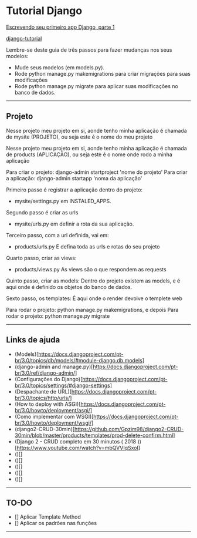 # Tutorial Django

[Escrevendo seu primeiro app Django, parte 1](https://docs.djangoproject.com/pt-br/3.0/intro/tutorial01/)

[django-tutorial](https://github.com/jruizvar/django-tutorial)

Lembre-se deste guia de três passos para fazer mudanças nos seus modelos:
- Mude seus modelos (em models.py).
- Rode python manage.py makemigrations para criar migrações para suas modificações
- Rode python manage.py migrate para aplicar suas modificações no banco de dados.

***

## Projeto

Nesse projeto meu projeto em si, aonde tenho minha aplicação é chamada de mysite (PROJETO), ou seja este é o nome do meu projeto

Nesse projeto meu projeto em si, aonde tenho minha aplicação é chamada de products (APLICAÇÃO), ou seja este é o nome onde rodo a minha aplicação

Para criar o projeto: django-admin startproject 'nome do projeto'
Para criar a aplicação: django-admin startapp 'noma da aplicação'

Primeiro passo é registrar a aplicação dentro do projeto:
 - mysite/settings.py em INSTALED_APPS.

Segundo passo é criar as urls
 - mysite/urls.py em definir a rota da sua aplicação.

Terceiro passo, com a url definida, vai em:
- products/urls.py
E defina toda as urls e rotas do seu projeto

Quarto passo, criar as views:
- products/views.py
As views são o que respondem as requests

Quinto passo, criar as models:
Dentro do projeto existem as models, e é aqui onde é definido os objetos do banco de dados.

Sexto passo, os templates:
É aqui onde o render devolve o templete web

Para rodar o projeto: python manage.py makemigrations, e depois
Para rodar o projeto: python manage.py migrate



***

## Links de ajuda

- (Models)[https://docs.djangoproject.com/pt-br/3.0/topics/db/models/#module-django.db.models]
- (django-admin and manage.py)[https://docs.djangoproject.com/pt-br/3.0/ref/django-admin/]
- (Configurações do Django)[https://docs.djangoproject.com/pt-br/3.0/topics/settings/#django-settings]
- (Despachante de URL)[https://docs.djangoproject.com/pt-br/3.0/topics/http/urls/]
- (How to deploy with ASGI)[https://docs.djangoproject.com/pt-br/3.0/howto/deployment/asgi/]
- (Como implementar com WSGI)[https://docs.djangoproject.com/pt-br/3.0/howto/deployment/wsgi/]
- (django2-CRUD-30min)[https://github.com/Gpzim98/django2-CRUD-30min/blob/master/products/templates/prod-delete-confirm.html]
- (Django 2 - CRUD completo em 30 minutos ( 2018 ))[https://www.youtube.com/watch?v=mbQVVIqSxoI]
- ()[]
- ()[]
- ()[]
- ()[]
- ()[]

***


## TO-DO

- [] Aplicar Template Method
- [] Aplicar os padrões nas funções

***
